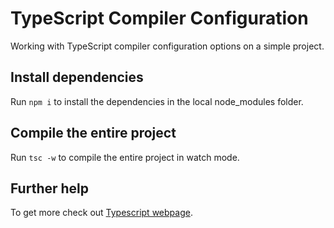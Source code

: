 # TypeScript Compiler Configuration

Working with TypeScript compiler configuration options on a simple project.

## Install dependencies

Run `npm i` to install the dependencies in the local node_modules folder.

## Compile the entire project

Run `tsc -w` to compile the entire project in watch mode.

## Further help

To get more check out [Typescript webpage](https://www.typescriptlang.org/).